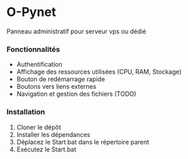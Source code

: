 # O-Pynet
Panneau administratif pour serveur vps ou dédié
### Fonctionnalités
- Authentification 
- Affichage des ressources utilisées (CPU, RAM, Stockage)
- Bouton de redémarrage rapide
- Boutons vers liens externes
- Navigation et gestion des fichiers (TODO)
### Installation
1. Cloner le dépôt
2. Installer les dépendances
3. Déplacez le Start.bat dans le répertoire parent
4. Exécutez le Start.bat


